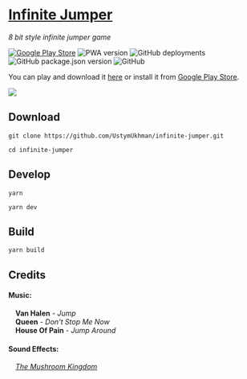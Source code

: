 # [Infinite Jumper](https://ustymukhman.github.io/infinite-jumper/public) #

*8 bit style infinite jumper game*

[![Google Play Store](https://img.shields.io/badge/Google-Play%20Store-brightgreen)](https://play.google.com/)
![PWA version](https://img.shields.io/github/package-json/v/UstymUkhman/infinite-jumper?color=brightgreen&label=PWA)
![GitHub deployments](https://img.shields.io/github/deployments/UstymUkhman/infinite-jumper/github-pages)
![GitHub package.json version](https://img.shields.io/github/package-json/v/UstymUkhman/infinite-jumper?color=brightgreen)
![GitHub](https://img.shields.io/github/license/UstymUkhman/infinite-jumper)

You can play and download it [here](https://ustymukhman.github.io/infinite-jumper/public) or install it from [Google Play Store](https://play.google.com/).

![](./public/preview.gif)

## Download ##

`git clone https://github.com/UstymUkhman/infinite-jumper.git`

`cd infinite-jumper`

## Develop ##

`yarn`

`yarn dev`

## Build ##

`yarn build`

## Credits ##

#### Music: ####

&emsp;**Van Halen** - *Jump*<br />
&emsp;**Queen** - *Don't Stop Me Now*<br />
&emsp;**House Of Pain** - *Jump Around*<br />

#### Sound Effects: ####

&emsp;*[The Mushroom Kingdom](https://themushroomkingdom.net/media/smb/wav)*
